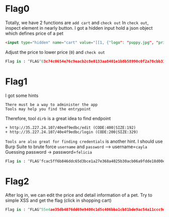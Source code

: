 # Flag0 
Totally, we have 2 functions are `add cart` and `check out` 
In `check out`, inspect element in nearly button. I got a hidden input hold a json object which defines price of a pet
```html
<input type="hidden" name="cart" value="[[1, {"logo": "puppy.jpg", "price": 7.95, "name": "Puppy", "desc": "8\"x10\" color glossy photograph of a puppy."}], [0, {"logo": "kitten.jpg", "price": 8.95, "name": "Kitten", "desc": "8\"x10\" color glossy photograph of a kitten."}], [1, {"logo": "puppy.jpg", "price": 7.95, "name": "Puppy", "desc": "8\"x10\" color glossy photograph of a puppy."}]]">
```
Adjust the price to lower price (`0`) and `check out`
```python
Flag is : ^FLAG^03c74c0654e76c9eacb2c8e0133aa8401e1b8b58990c0f2a78cbb312a483e9e3$FLAG$
```

# Flag1
I got some hints
```
There must be a way to administer the app
Tools may help you find the entrypoint
```
Therefore, tool `dirb` is a great idea to find endpoint
```http
+ http://35.227.24.107/40e4f9edbc/edit (CODE:400|SIZE:192)                          
+ http://35.227.24.107/40e4f9edbc/login (CODE:200|SIZE:329) 
```
`Tools are also great for finding credentials` is another hint. I should use Burp Suite to brute force `username` and `password`
--> username=`cayla`
Guessing password -> password=`felicia`
```python
Flag is : ^FLAG^fcac5ff6b846ddc65d3bce1a27e368a4025b30acb06a9fdde18d00e48005a8bd$FLAG$
```

# Flag2
After log in, we can edit the price and detail information of a pet. 
Try to simple XSS and get the flag (click in shopping cart)
```python
Flag is : ^FLAG^55e4ae35db4076dd69e9400c1d5c406bba1cb81bde9ac54a11ccc9de4ffe72f4$FLAG$
```

